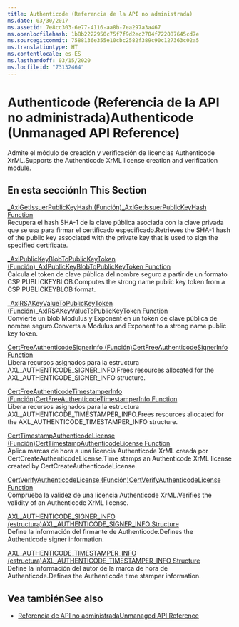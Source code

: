 ```yaml
---
title: Authenticode (Referencia de la API no administrada)
ms.date: 03/30/2017
ms.assetid: 7e8cc303-6e77-4116-aa8b-7ea297a3a467
ms.openlocfilehash: 1b8b2222950c75f7f9d2ec2704f722087645cd7e
ms.sourcegitcommit: 7588136e355e10cbc2582f389c90c127363c02a5
ms.translationtype: HT
ms.contentlocale: es-ES
ms.lasthandoff: 03/15/2020
ms.locfileid: "73132464"
---
```

# <a name="authenticode-unmanaged-api-reference"></a><span data-ttu-id="01e62-102">Authenticode (Referencia de la API no administrada)</span><span class="sxs-lookup"><span data-stu-id="01e62-102">Authenticode (Unmanaged API Reference)</span></span>
<span data-ttu-id="01e62-103">Admite el módulo de creación y verificación de licencias Authenticode XrML.</span><span class="sxs-lookup"><span data-stu-id="01e62-103">Supports the Authenticode XrML license creation and verification module.</span></span>  
  
## <a name="in-this-section"></a><span data-ttu-id="01e62-104">En esta sección</span><span class="sxs-lookup"><span data-stu-id="01e62-104">In This Section</span></span>  
 [<span data-ttu-id="01e62-105">_AxlGetIssuerPublicKeyHash (Función)</span><span class="sxs-lookup"><span data-stu-id="01e62-105">_AxlGetIssuerPublicKeyHash Function</span></span>](axlgetissuerpublickeyhash-function.md)  
 <span data-ttu-id="01e62-106">Recupera el hash SHA-1 de la clave pública asociada con la clave privada que se usa para firmar el certificado especificado.</span><span class="sxs-lookup"><span data-stu-id="01e62-106">Retrieves the SHA-1 hash of the public key associated with the private key that is used to sign the specified certificate.</span></span>  
  
 [<span data-ttu-id="01e62-107">_AxlPublicKeyBlobToPublicKeyToken (Función)</span><span class="sxs-lookup"><span data-stu-id="01e62-107">_AxlPublicKeyBlobToPublicKeyToken Function</span></span>](axlpublickeyblobtopublickeytoken-function.md)  
 <span data-ttu-id="01e62-108">Calcula el token de clave pública del nombre seguro a partir de un formato CSP PUBLICKEYBLOB.</span><span class="sxs-lookup"><span data-stu-id="01e62-108">Computes the strong name public key token from a CSP PUBLICKEYBLOB format.</span></span>  
  
 [<span data-ttu-id="01e62-109">_AxlRSAKeyValueToPublicKeyToken (Función)</span><span class="sxs-lookup"><span data-stu-id="01e62-109">_AxlRSAKeyValueToPublicKeyToken Function</span></span>](axlrsakeyvaluetopublickeytoken-function.md)  
 <span data-ttu-id="01e62-110">Convierte un blob Modulus y Exponent en un token de clave pública de nombre seguro.</span><span class="sxs-lookup"><span data-stu-id="01e62-110">Converts a Modulus and Exponent to a strong name public key token.</span></span>  
  
 [<span data-ttu-id="01e62-111">CertFreeAuthenticodeSignerInfo (Función)</span><span class="sxs-lookup"><span data-stu-id="01e62-111">CertFreeAuthenticodeSignerInfo Function</span></span>](certfreeauthenticodesignerinfo-function.md)  
 <span data-ttu-id="01e62-112">Libera recursos asignados para la estructura AXL_AUTHENTICODE_SIGNER_INFO.</span><span class="sxs-lookup"><span data-stu-id="01e62-112">Frees resources allocated for the AXL_AUTHENTICODE_SIGNER_INFO structure.</span></span>  
  
 [<span data-ttu-id="01e62-113">CertFreeAuthenticodeTimestamperInfo (Función)</span><span class="sxs-lookup"><span data-stu-id="01e62-113">CertFreeAuthenticodeTimestamperInfo Function</span></span>](certfreeauthenticodetimestamperinfo-function.md)  
 <span data-ttu-id="01e62-114">Libera recursos asignados para la estructura AXL_AUTHENTICODE_TIMESTAMPER_INFO.</span><span class="sxs-lookup"><span data-stu-id="01e62-114">Frees resources allocated for the AXL_AUTHENTICODE_TIMESTAMPER_INFO structure.</span></span>  
  
 [<span data-ttu-id="01e62-115">CertTimestampAuthenticodeLicense (Función)</span><span class="sxs-lookup"><span data-stu-id="01e62-115">CertTimestampAuthenticodeLicense Function</span></span>](certtimestampauthenticodelicense-function.md)  
 <span data-ttu-id="01e62-116">Aplica marcas de hora a una licencia Authenticode XrML creada por CertCreateAuthenticodeLicense.</span><span class="sxs-lookup"><span data-stu-id="01e62-116">Time stamps an Authenticode XrML license created by CertCreateAuthenticodeLicense.</span></span>  
  
 [<span data-ttu-id="01e62-117">CertVerifyAuthenticodeLicense (Función)</span><span class="sxs-lookup"><span data-stu-id="01e62-117">CertVerifyAuthenticodeLicense Function</span></span>](certverifyauthenticodelicense-function.md)  
 <span data-ttu-id="01e62-118">Comprueba la validez de una licencia Authenticode XrML.</span><span class="sxs-lookup"><span data-stu-id="01e62-118">Verifies the validity of an Authenticode XrML license.</span></span>  
  
 [<span data-ttu-id="01e62-119">AXL_AUTHENTICODE_SIGNER_INFO (estructura)</span><span class="sxs-lookup"><span data-stu-id="01e62-119">AXL_AUTHENTICODE_SIGNER_INFO Structure</span></span>](axl-authenticode-signer-info-structure.md)  
 <span data-ttu-id="01e62-120">Define la información del firmante de Authenticode.</span><span class="sxs-lookup"><span data-stu-id="01e62-120">Defines the Authenticode signer information.</span></span>  
  
 [<span data-ttu-id="01e62-121">AXL_AUTHENTICODE_TIMESTAMPER_INFO (estructura)</span><span class="sxs-lookup"><span data-stu-id="01e62-121">AXL_AUTHENTICODE_TIMESTAMPER_INFO Structure</span></span>](axl-authenticode-timestamper-info-structure.md)  
 <span data-ttu-id="01e62-122">Define la información del autor de la marca de hora de Authenticode.</span><span class="sxs-lookup"><span data-stu-id="01e62-122">Defines the Authenticode time stamper information.</span></span>  
  
## <a name="see-also"></a><span data-ttu-id="01e62-123">Vea también</span><span class="sxs-lookup"><span data-stu-id="01e62-123">See also</span></span>

- [<span data-ttu-id="01e62-124">Referencia de API no administrada</span><span class="sxs-lookup"><span data-stu-id="01e62-124">Unmanaged API Reference</span></span>](../index.md)
